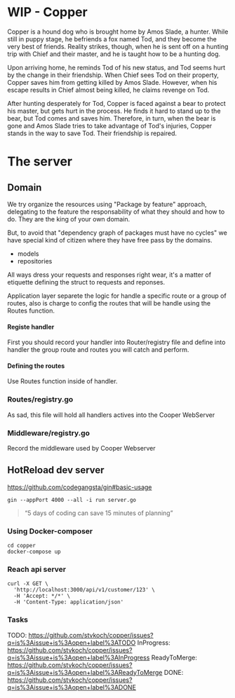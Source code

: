 # WIP - Copper

Copper is a hound dog who is brought home by Amos Slade, a hunter. While still in puppy stage, he befriends a fox named Tod, and they become the very best of friends. Reality strikes, though, when he is sent off on a hunting trip with Chief and their master, and he is taught how to be a hunting dog.

Upon arriving home, he reminds Tod of his new status, and Tod seems hurt by the change in their friendship. When Chief sees Tod on their property, Copper saves him from getting killed by Amos Slade. However, when his escape results in Chief almost being killed, he claims revenge on Tod.

After hunting desperately for Tod, Copper is faced against a bear to protect his master, but gets hurt in the process. He finds it hard to stand up to the bear, but Tod comes and saves him. Therefore, in turn, when the bear is gone and Amos Slade tries to take advantage of Tod's injuries, Copper stands in the way to save Tod. Their friendship is repaired.

# The server


## Domain

We try organize the resources using "Package by feature" approach, delegating to the feature the responsability of what they should and how to do. They are the king of your own domain.

But, to avoid that "dependency graph of packages must have no cycles" we have special kind of citizen where they have free pass by the domains.

- models
- repositories

All ways dress your requests and responses right wear, it's a matter of etiquette defining the struct to requests and reponses.

Application layer separete the logic for handle a specific route or a group of routes, also is charge to config the routes that will be handle using the Routes function.

#### Registe handler

First you should record your handler into Router/registry file and define into handler the group route and routes you will catch and perform.

#### Defining the routes

Use Routes function inside of handler.

### Routes/registry.go

As sad, this file will hold all handlers actives into the Cooper WebServer

### Middleware/registry.go

Record the middleware used by Cooper Webserver


## HotReload dev server

https://github.com/codegangsta/gin#basic-usage

```
gin --appPort 4000 --all -i run server.go
```

> “5 days of coding can save 15 minutes of planning”


### Using Docker-composer

```
cd copper
docker-compose up
```

### Reach api server

```
curl -X GET \
  'http://localhost:3000/api/v1/customer/123' \
  -H 'Accept: */*' \
  -H 'Content-Type: application/json'
```

### Tasks

TODO: https://github.com/stvkoch/copper/issues?q=is%3Aissue+is%3Aopen+label%3ATODO
InProgress: https://github.com/stvkoch/copper/issues?q=is%3Aissue+is%3Aopen+label%3AInProgress
ReadyToMerge: https://github.com/stvkoch/copper/issues?q=is%3Aissue+is%3Aopen+label%3AReadyToMerge
DONE: https://github.com/stvkoch/copper/issues?q=is%3Aissue+is%3Aopen+label%3ADONE
